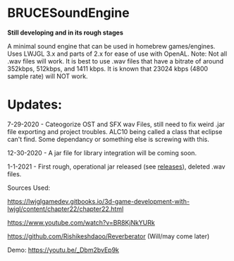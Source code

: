 # BRUCESoundEngine #
 **Still developing and in its rough stages**
 
  A minimal sound engine that can be used in homebrew games/engines. Uses LWJGL 3.x and parts of 2.x for ease of use with OpenAL.
  Note: Not all .wav files will work. It is best to use .wav files that have a bitrate of around 352kbps, 512kbps, and 1411 kbps. It is known that
  23024 kbps (4800 sample rate) will NOT work.

# Updates:
  7-29-2020 - Cateogorize OST and SFX wav Files, still need to fix weird .jar file exporting and project troubles. ALC10 being called a class that eclipse can't find. Some dependancy or something else is screwing with this.

  12-30-2020 - A jar file for library integration will be coming soon.
  
  1-1-2021 - First rough, operational jar released (see [releases](https://github.com/Sciguy1/BRUCESoundEngine/releases)), deleted .wav files.
  

Sources Used:

https://lwjglgamedev.gitbooks.io/3d-game-development-with-lwjgl/content/chapter22/chapter22.html

https://www.youtube.com/watch?v=BR8KjNkYURk

https://github.com/Rishikeshdaoo/Reverberator (Will/may come later)


Demo: 
https://youtu.be/_Dbm2bvEp9k
